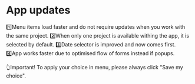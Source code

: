 # **App updates**

1️⃣Menu items load faster and do not require updates when you work with the same project.
2️⃣When only one project is available withing the app, it is selected by default.
3️⃣Date selector is improved and now comes first.
4️⃣App works faster due to optimised flow of forms instead if popups.

👆Important! To apply your choice in menu, please always click "Save my choice".

